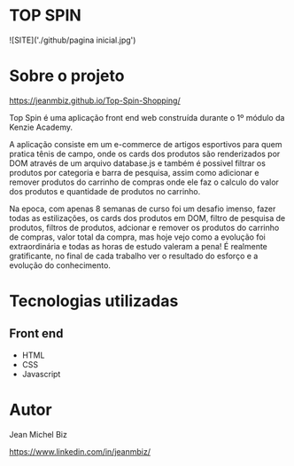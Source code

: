 # TOP SPIN
![SITE]('./github/pagina inicial.jpg') 

# Sobre o projeto

https://jeanmbiz.github.io/Top-Spin-Shopping/

Top Spin é uma aplicação front end web construída durante o 1º módulo da Kenzie Academy.

A aplicação consiste em um e-commerce de artigos esportivos para quem pratica tênis de campo, onde os cards dos produtos são renderizados por DOM através de um arquivo database.js e também é possivel filtrar os produtos por categoria e barra de pesquisa, assim como adicionar e remover produtos do carrinho de compras onde ele faz o calculo do valor dos produtos e quantidade de produtos no carrinho.

Na epoca, com apenas 8 semanas de curso foi um desafio imenso, fazer todas as estilizações, os cards dos produtos em DOM, filtro de pesquisa de produtos, filtros de produtos, adcionar e remover os produtos do carrinho de compras, valor total da compra, mas hoje vejo como a evolução foi extraordinária e todas as horas de estudo valeram a pena! É realmente gratificante, no final de cada trabalho ver o resultado do esforço e a evolução do conhecimento.

# Tecnologias utilizadas
## Front end
- HTML
- CSS
- Javascript

# Autor

Jean Michel Biz

https://www.linkedin.com/in/jeanmbiz/
